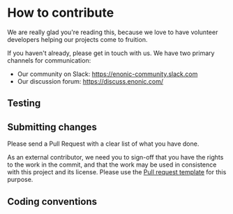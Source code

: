 # How to contribute
We are really glad you're reading this, because we love to have volunteer developers helping our projects come to fruition.

If you haven't already, please get in touch with us.  We have two primary channels for communication:
* Our community on Slack: https://enonic-community.slack.com
* Our discussion forum: https://discuss.enonic.com/

## Testing

## Submitting changes

Please send a Pull Request with a clear list of what you have done.

As an external contributor, we need you to sign-off that you have the rights to the work in the commit, and that the work may be used in consistence with this project and its license.  Please use the [Pull request template](./pull_request_template.md) for this purpose.

## Coding conventions

